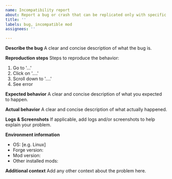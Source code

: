 ```yaml
---
name: Incompatibility report
about: Report a bug or crash that can be replicated only with specific mods
title: ''
labels: bug, incompatible mod
assignees: ''

---
```


**Describe the bug**
A clear and concise description of what the bug is.

**Reproduction steps**
Steps to reproduce the behavior:
1. Go to '...'
2. Click on '....'
3. Scroll down to '....'
4. See error

**Expected behavior**
A clear and concise description of what you expected to happen.

**Actual behavior**
A clear and concise description of what actually happened.

**Logs & Screenshots**
If applicable, add logs and/or screenshots to help explain your problem.

**Environment information**
 - OS: [e.g. Linux]
 - Forge version: 
 - Mod version: 
 - Other installed mods: 

**Additional context**
Add any other context about the problem here.
